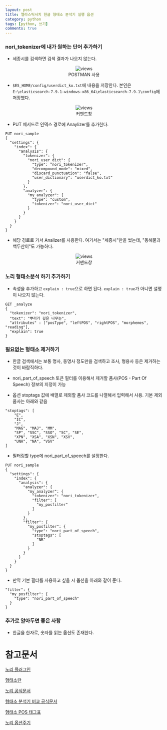 ```yaml
---
layout: post
title: 엘라스틱서치 한글 형태소 분석기 실행 옵션
category: python
tags: [python, 쓰기]
comments: true
---
```


### nori_tokenizer에 내가 원하는 단어 추가하기

- 세종시를 검색하면 검색 결과가 나오지 않는다.

<center>
<figure>
<img src="https://imgur.com/2RTFnkd.png" alt="views">
<figcaption>POSTMAN 사용</figcaption>
</figure>
</center>

- `$ES_HOME/config/userdict_ko.txt`에 내용을 저장한다. 본인은 `E:\elasticsearch-7.9.1-windows-x86_64\elasticsearch-7.9.1\config`에 저장했다.

<center>
<figure>
<img src="https://imgur.com/1Z2iVht.png" alt="views">
<figcaption>커맨드창</figcaption>
</figure>
</center>

- PUT 메서드로 인덱스 경로에 Anaylizer를 추가한다.

```
PUT nori_sample
{
  "settings": {
    "index": {
      "analysis": {
        "tokenizer": {
          "nori_user_dict": {
            "type": "nori_tokenizer",
            "decompound_mode": "mixed",
            "discard_punctuation": "false",
            "user_dictionary": "userdict_ko.txt"
          }
        },
        "analyzer": {
          "my_analyzer": {
            "type": "custom",
            "tokenizer": "nori_user_dict"
          }
        }
      }
    }
  }
}

```

- 해당 경로로 가서 Analizer를 사용한다. 여기서는 "세종시"만을 썼는데, "동해물과 백두산이"도 가능하다.

<center>
<figure>
<img src="https://imgur.com/TqWZIMm.png" alt="views">
<figcaption>커맨드창</figcaption>
</figure>
</center>

### 노리 형태소분석 하기 추가하기

- 속성을 추가하고 `explain : true`으로 하면 된다.  `explain : true`가 아니면 설명이 나오지 않는다.

```
GET _analyze
{
  "tokenizer": "nori_tokenizer",
  "text": "뿌리가 깊은 나무는",   
  "attributes" : ["posType", "leftPOS", "rightPOS", "morphemes", "reading"],
  "explain": true
}
```

### 필요없는 형태소 제거하기

- 한글 검색에서는 보통 명사, 동명사 정도만을 검색하고 조사, 형용사 등은 제거하는 것이 바람직하다.

- nori_part_of_speech 토큰 필터를 이용해서 제거할 품사(POS - Part Of Speech) 정보의 지정이 가능

- 옵션 stoptags 값에 배열로 제외할 품사 코드를 나열해서 입력해서 사용. 기본 제외 품사는 아래와 같음

```
"stoptags": [
    "E",
    "IC",
    "J",
    "MAG", "MAJ", "MM",
    "SP", "SSC", "SSO", "SC", "SE",
    "XPN", "XSA", "XSN", "XSV",
    "UNA", "NA", "VSV"
]
```

- 필터링할 type에 nori_part_of_speech를 설정한다.

```
PUT nori_sample
{
  "settings": {
    "index": {
      "analysis": {
        "analyzer": {
          "my_analyzer": {
            "tokenizer": "nori_tokenizer",
            "filter": [
              "my_posfilter"
            ]
          }
        },
        "filter": {
          "my_posfilter": {
            "type": "nori_part_of_speech",
            "stoptags": [
              "NR"   
            ]
          }
        }
      }
    }
  }
}
```

- 만약 기본 필터를 사용하고 싶을 시 옵션을 아래와 같이 준다.

```
"filter": {
  "my_posfilter": {
    "type": "nori_part_of_speech"
  }
}
```

### 추가로 알아두면 좋은 사항

- 한글을 한자로, 숫자를 읽는 옵션도 존재한다.


# 참고문서

[노리 플러그인](https://www.elastic.co/guide/en/elasticsearch/plugins/current/analysis-nori.html)

[형태소란](https://ratsgo.github.io/korean%20linguistics/2017/03/20/morpheme/)

[노리 공식문서](https://www.elastic.co/kr/blog/nori-the-official-elasticsearch-plugin-for-korean-language-analysis)

[형태소 분석기 비교 공식문서](https://www.elastic.co/kr/blog/using-korean-analyzers)

[형태소 POS 태그표](http://kkma.snu.ac.kr/documents/?doc=postag)

[노리 옵션주기](https://www.elastic.co/guide/en/elasticsearch/plugins/current/analysis-nori-number.html)